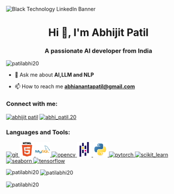 

![Black Technology LinkedIn Banner](https://github.com/codebasics/deep-learning-keras-tf-tutorial/assets/157373320/a67d6864-b216-44c2-afa8-337f49fd3037)

<h1 align="center">Hi 👋, I'm Abhijit Patil</h1>
<h3 align="center">A passionate AI developer from India</h3>

<p align="left"> <img src="https://komarev.com/ghpvc/?username=patilabhi20&label=Profile%20views&color=0e75b6&style=flat" alt="patilabhi20" /> </p>

- 💬 Ask me about **AI,LLM and NLP**

- 📫 How to reach me **abhianantapatil@gmail.com**

<h3 align="left">Connect with me:</h3>
<p align="left">
<a href="https://linkedin.com/in/abhijit patil" target="blank"><img align="center" src="https://raw.githubusercontent.com/rahuldkjain/github-profile-readme-generator/master/src/images/icons/Social/linked-in-alt.svg" alt="abhijit patil" height="30" width="40" /></a>
<a href="https://instagram.com/abhi_patil.20" target="blank"><img align="center" src="https://raw.githubusercontent.com/rahuldkjain/github-profile-readme-generator/master/src/images/icons/Social/instagram.svg" alt="abhi_patil.20" height="30" width="40" /></a>
</p>

<h3 align="left">Languages and Tools:</h3>
<p align="left"> <a href="https://git-scm.com/" target="_blank" rel="noreferrer"> <img src="https://www.vectorlogo.zone/logos/git-scm/git-scm-icon.svg" alt="git" width="40" height="40"/> </a> <a href="https://www.w3.org/html/" target="_blank" rel="noreferrer"> <img src="https://raw.githubusercontent.com/devicons/devicon/master/icons/html5/html5-original-wordmark.svg" alt="html5" width="40" height="40"/> </a> <a href="https://www.mysql.com/" target="_blank" rel="noreferrer"> <img src="https://raw.githubusercontent.com/devicons/devicon/master/icons/mysql/mysql-original-wordmark.svg" alt="mysql" width="40" height="40"/> </a> <a href="https://opencv.org/" target="_blank" rel="noreferrer"> <img src="https://www.vectorlogo.zone/logos/opencv/opencv-icon.svg" alt="opencv" width="40" height="40"/> </a> <a href="https://pandas.pydata.org/" target="_blank" rel="noreferrer"> <img src="https://raw.githubusercontent.com/devicons/devicon/2ae2a900d2f041da66e950e4d48052658d850630/icons/pandas/pandas-original.svg" alt="pandas" width="40" height="40"/> </a> <a href="https://www.python.org" target="_blank" rel="noreferrer"> <img src="https://raw.githubusercontent.com/devicons/devicon/master/icons/python/python-original.svg" alt="python" width="40" height="40"/> </a> <a href="https://pytorch.org/" target="_blank" rel="noreferrer"> <img src="https://www.vectorlogo.zone/logos/pytorch/pytorch-icon.svg" alt="pytorch" width="40" height="40"/> </a> <a href="https://scikit-learn.org/" target="_blank" rel="noreferrer"> <img src="https://upload.wikimedia.org/wikipedia/commons/0/05/Scikit_learn_logo_small.svg" alt="scikit_learn" width="40" height="40"/> </a> <a href="https://seaborn.pydata.org/" target="_blank" rel="noreferrer"> <img src="https://seaborn.pydata.org/_images/logo-mark-lightbg.svg" alt="seaborn" width="40" height="40"/> </a> <a href="https://www.tensorflow.org" target="_blank" rel="noreferrer"> <img src="https://www.vectorlogo.zone/logos/tensorflow/tensorflow-icon.svg" alt="tensorflow" width="40" height="40"/> </a> </p>

<p><img align="left" src="https://github-readme-stats.vercel.app/api/top-langs?username=patilabhi20&show_icons=true&locale=en&layout=compact" alt="patilabhi20" /></p>

<p>&nbsp;<img align="center" src="https://github-readme-stats.vercel.app/api?username=patilabhi20&show_icons=true&locale=en" alt="patilabhi20" /></p>

<p><img align="center" src="https://github-readme-streak-stats.herokuapp.com/?user=patilabhi20&" alt="patilabhi20" /></p>

